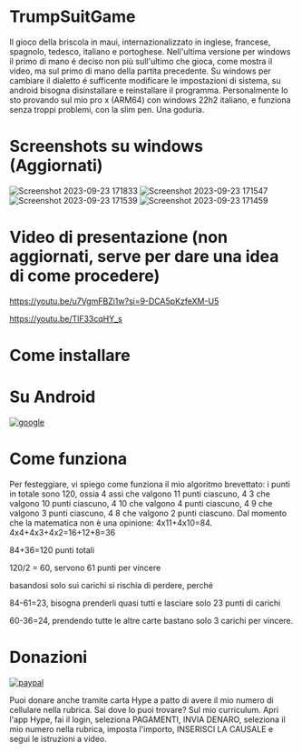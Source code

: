 # TrumpSuitGame
Il gioco della briscola in maui, internazionalizzato in inglese, francese, spagnolo, tedesco, italiano e portoghese.
Nell'ultima versione per windows il primo di mano é deciso non più sull'ultimo che gioca, come mostra il video, ma sul primo di mano della partita precedente.
Su windows per cambiare il dialetto é sufficente modificare le impostazioni di sistema, su android bisogna disinstallare e reinstallare il programma.
Personalmente lo sto provando sul mio pro x (ARM64) con windows 22h2 italiano, e funziona senza troppi problemi, con la slim pen. Una goduria.

# Screenshots su windows (Aggiornati)

![Screenshot 2023-09-23 171833](https://github.com/numerunix/TrumpSuitGame/assets/49764967/559630eb-abe3-4891-83f0-693bd594b1ab)
![Screenshot 2023-09-23 171547](https://github.com/numerunix/TrumpSuitGame/assets/49764967/22d25a30-13d8-4e27-b355-e0f7f55b4b94)
![Screenshot 2023-09-23 171539](https://github.com/numerunix/TrumpSuitGame/assets/49764967/edb7f890-7ed7-4276-9222-5e930ea57e21)
![Screenshot 2023-09-23 171459](https://github.com/numerunix/TrumpSuitGame/assets/49764967/25f20420-10ac-4359-ab22-c16af3fa7079)


# Video di presentazione (non aggiornati, serve per dare una idea di come procedere)

https://youtu.be/u7VgmFBZi1w?si=9-DCA5pKzfeXM-U5

https://youtu.be/TlF33cqHY_s

# Come installare

# Su Android

[![google](https://play.google.com/intl/it_it/badges/static/images/badges/en_badge_web_generic.png)](https://play.google.com/store/apps/details?id=org.altervista.numerone.trumpsuitgame)


# Come funziona
Per festeggiare, vi spiego come funziona il mio algoritmo brevettato:
i punti in totale sono 120, ossia 4 assi che valgono 11 punti ciascuno, 4 3 che valgono 10 punti ciascuno, 4 10 che valgono 4 punti ciascuno, 4 9 che valgono 3 punti ciascuno, 4 8 che valgono 2 punti ciascuno.
Dal momento che la matematica non è una opinione:
4x11+4x10=84.
4x4+4x3+4x2=16+12+8=36

84+36=120 punti totali

120/2 = 60, servono 61 punti per vincere

basandosi solo sui carichi si rischia di perdere, perché

84-61=23, bisogna prenderli quasi tutti e lasciare solo 23 punti di carichi

60-36=24, prendendo tutte le altre carte bastano solo 3 carichi per vincere.

# Donazioni

[![paypal](https://www.paypalobjects.com/it_IT/IT/i/btn/btn_donateCC_LG.gif)](https://www.paypal.com/cgi-bin/webscr?cmd=_s-xclick&hosted_button_id=JZVR4QQFGLR6Q)

Puoi donare anche tramite carta Hype a patto di avere il mio numero di cellulare nella rubrica. Sai dove lo puoi trovare? Sul mio curriculum.
Apri l'app Hype, fai il login, seleziona PAGAMENTI, INVIA DENARO, seleziona il mio numero nella rubrica, imposta l'importo, INSERISCI LA CAUSALE e segui le istruzioni a video.

